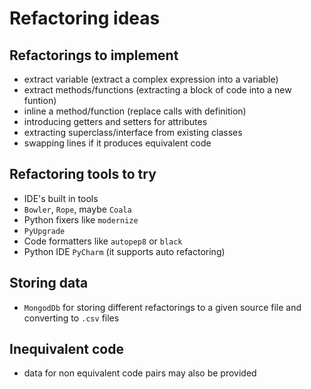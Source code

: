 # Refactoring ideas

## Refactorings to implement

- extract variable (extract a complex expression into a variable)
- extract methods/functions (extracting a block of code into a new funtion)
- inline a method/function (replace calls with definition)
- introducing getters and setters for attributes
- extracting superclass/interface from existing classes
- swapping lines if it produces equivalent code

## Refactoring tools to try

- IDE's built in tools
- `Bowler`, `Rope`, maybe `Coala`
- Python fixers like `modernize`
- `PyUpgrade`
- Code formatters like `autopep8` or `black`
- Python IDE `PyCharm` (it supports auto refactoring)

## Storing data

- `MongodDb` for storing different refactorings to a given source file and converting to `.csv` files

## Inequivalent code

- data for non equivalent code pairs may also be provided
